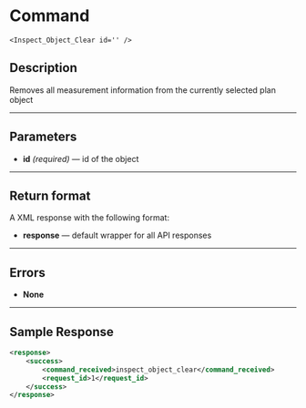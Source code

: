 # Command

    <Inspect_Object_Clear id='' />

## Description

Removes all measurement information from the currently selected plan object

***

## Parameters
- **id** _(required)_ — id of the object

***

## Return format
A XML response with the following format:

- **response** — default wrapper for all API responses

***

## Errors
- **None**
 
***

## Sample Response
```xml
<response>
	<success>
		<command_received>inspect_object_clear</command_received>
		<request_id>1</request_id>
	</success>
</response>
```
